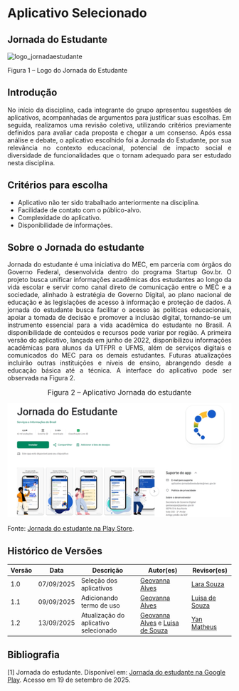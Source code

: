 # Aplicativo Selecionado

## Jornada do Estudante

![logo_jornadaestudante](https://i.postimg.cc/7Y3y8CPW/jornada-do-est-removebg-preview.png)

Figura 1 – Logo do Jornada do Estudante

## Introdução

<div style="text-align: justify;">
No início da disciplina, cada integrante do grupo apresentou sugestões de aplicativos, acompanhadas de argumentos para justificar suas escolhas. Em seguida, realizamos uma revisão coletiva, utilizando critérios previamente definidos para avaliar cada proposta e chegar a um consenso. Após essa análise e debate, o aplicativo escolhido foi a Jornada do Estudante, por sua relevância no contexto educacional, potencial de impacto social e diversidade de funcionalidades que o tornam adequado para ser estudado nesta disciplina.
</div>

## Critérios para escolha

- Aplicativo não ter sido trabalhado anteriormente na disciplina.
- Facilidade de contato com o público-alvo.
- Complexidade do aplicativo.
- Disponibilidade de informações.

## Sobre o Jornada do estudante

<div style="text-align: justify;">
Jornada do estudante é uma iniciativa do MEC, em parceria com órgãos do Governo Federal, desenvolvida dentro do programa Startup Gov.br. O projeto busca unificar informações acadêmicas dos estudantes ao longo da vida escolar e servir como canal direto de comunicação entre o MEC e a sociedade, alinhado à estratégia de Governo Digital, ao plano nacional de educação e às legislações de acesso à informação e proteção de dados. A jornada do estudante busca facilitar o acesso às políticas educacionais, apoiar a tomada de decisão e promover a inclusão digital, tornando-se um instrumento essencial para a vida acadêmica do estudante no Brasil. A disponibilidade de conteúdos e recursos pode variar por região.
A primeira versão do aplicativo, lançada em junho de 2022, disponibilizou informações acadêmicas para alunos da UTFPR e UFMS, além de serviços digitais e comunicados do MEC para os demais estudantes. Futuras atualizações incluirão outras instituições e níveis de ensino, abrangendo desde a educação básica até a técnica. A interface do aplicativo pode ser observada na Figura 2.
</div>

<font size="3"><p style="text-align: center">Figura 2 – Aplicativo Jornada do estudante </p></font>

![logo_Jornadaestudante](../img/jornadaestudanteplaystore.jpeg)

Fonte:  [Jornada do estudante na Play Store](https://play.google.com/store/apps/details?id=br.gov.mec.jornada.estudante&hl=pt-BR).

## Histórico de Versões

| Versão | Data       | Descrição                                  | Autor(es)                                             | Revisor(es)       |
|--------|------------|-------------|-----------------------------------------------------|----------------------------------------------------|
| 1.0    | 07/09/2025 | Seleção dos aplicativos                    | [Geovanna Alves](https://github.com/GeovannaUmbelino)   | [Lara Souza](https://github.com/mel14-hub) |
| 1.1    | 09/09/2025 | Adicionando termo de uso                   | [Geovanna Alves](https://github.com/GeovannaUmbelino)   | [Luisa de Souza](https://github.com/luisa12ll)     |
| 1.2    | 13/09/2025 | Atualização do aplicativo selecionado      | [Geovanna Alves](https://github.com/GeovannaUmbelino) e [Luisa de Souza](https://github.com/luisa12ll) | [Yan Matheus](https://github.com/Yanmatheus0812)   |

## Bibliografia

[1] Jornada do estudante. Disponível em: [Jornada do estudante na Google Play](https://play.google.com/store/apps/details?id=br.gov.mec.jornada.estudante&hl=pt-BR). Acesso em 19 de setembro de 2025.
